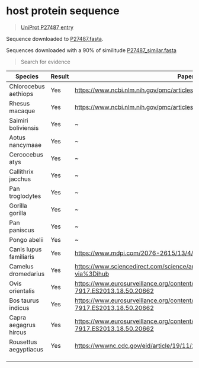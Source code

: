 # host protein sequence

> [UniProt P27487 entry](https://www.uniprot.org/uniprotkb/P27487/entry)

Sequence downloaded to [P27487.fasta](./P27487.fasta).


Sequences downloaded with a 90% of similitude [P27487_similar.fasta](./P27487_similar.fasta)


> Search for evidence

| Species               | Result | Paper                                                                               |
| --------------------- | ------ | ----------------------------------------------------------------------------------- |
| Chlorocebus aethiops  | Yes    | https://www.ncbi.nlm.nih.gov/pmc/articles/PMC7706928/                               |
| Rhesus macaque        | Yes    | https://www.ncbi.nlm.nih.gov/pmc/articles/PMC7107340/                               | 
| Saimiri boliviensis   | Yes    | \~                                                                                  |
| Aotus nancymaae       | Yes    | \~                                                                                  |
| Cercocebus atys       | Yes    | \~                                                                                  |
| Callithrix jacchus    | Yes    | \~                                                                                  |
| Pan troglodytes       | Yes    | \~                                                                                  |
| Gorilla gorilla       | Yes    | \~                                                                                  |
| Pan paniscus          | Yes    | \~                                                                                  |
| Pongo abelii          | Yes    | \~                                                                                  |
| Canis lupus familiaris| Yes    | https://www.mdpi.com/2076-2615/13/4/624                                             |
| Camelus dromedarius   | Yes    | https://www.sciencedirect.com/science/article/abs/pii/S2213260014701584?via%3Dihub  |
| Ovis orientalis       | Yes    | https://www.eurosurveillance.org/content/10.2807/1560-7917.ES2013.18.50.20662       |
| Bos taurus indicus    | Yes    | https://www.eurosurveillance.org/content/10.2807/1560-7917.ES2013.18.50.20662       |
| Capra aegagrus hircus | Yes    | https://www.eurosurveillance.org/content/10.2807/1560-7917.ES2013.18.50.20662       |
| Rousettus aegyptiacus | Yes    | https://wwwnc.cdc.gov/eid/article/19/11/13-1172_article                             |
|                       |        |                                                                                     |
|                       |        |                                                                                     |
|                       |        |                                                                                     |
